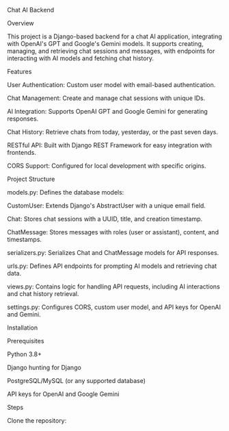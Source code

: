 Chat AI Backend

Overview

This project is a Django-based backend for a chat AI application, integrating with OpenAI's GPT and Google's Gemini models. It supports creating, managing, and retrieving chat sessions and messages, with endpoints for interacting with AI models and fetching chat history.

Features





User Authentication: Custom user model with email-based authentication.



Chat Management: Create and manage chat sessions with unique IDs.



AI Integration: Supports OpenAI GPT and Google Gemini for generating responses.



Chat History: Retrieve chats from today, yesterday, or the past seven days.



RESTful API: Built with Django REST Framework for easy integration with frontends.



CORS Support: Configured for local development with specific origins.

Project Structure





models.py: Defines the database models:





CustomUser: Extends Django's AbstractUser with a unique email field.



Chat: Stores chat sessions with a UUID, title, and creation timestamp.



ChatMessage: Stores messages with roles (user or assistant), content, and timestamps.



serializers.py: Serializes Chat and ChatMessage models for API responses.



urls.py: Defines API endpoints for prompting AI models and retrieving chat data.



views.py: Contains logic for handling API requests, including AI interactions and chat history retrieval.



settings.py: Configures CORS, custom user model, and API keys for OpenAI and Gemini.

Installation

Prerequisites





Python 3.8+



Django hunting for Django



PostgreSQL/MySQL (or any supported database)



API keys for OpenAI and Google Gemini

Steps





Clone the repository:

